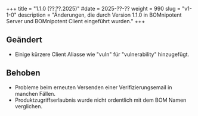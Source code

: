 +++
title = "1.1.0 (??.??.2025)"
#date = 2025-??-??
weight = 990
slug = "v1-1-0"
description = "Änderungen, die durch Version 1.1.0 in BOMnipotent Server und BOMnipotent Client eingeführt wurden."
+++

## Geändert
- Einige kürzere Client Aliasse wie "vuln" für "vulnerability" hinzugefügt.

## Behoben
- Probleme beim erneuten Versenden einer Verifizierungsemail in manchen Fällen.
- Produktzugriffserlaubnis wurde nicht ordentlich mit dem BOM Namen verglichen.
